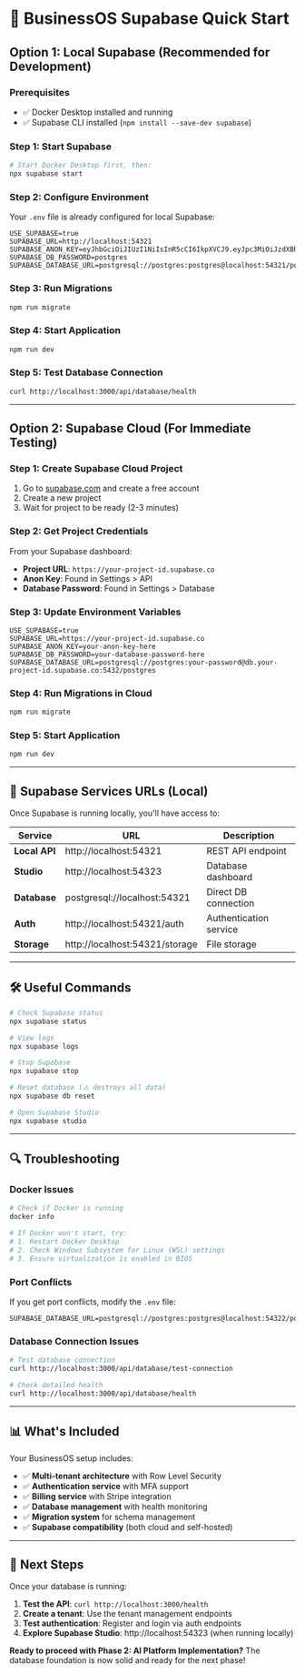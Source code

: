 # 🚀 BusinessOS Supabase Quick Start

## Option 1: Local Supabase (Recommended for Development)

### Prerequisites
- ✅ Docker Desktop installed and running
- ✅ Supabase CLI installed (`npm install --save-dev supabase`)

### Step 1: Start Supabase
```bash
# Start Docker Desktop first, then:
npx supabase start
```

### Step 2: Configure Environment
Your `.env` file is already configured for local Supabase:

```env
USE_SUPABASE=true
SUPABASE_URL=http://localhost:54321
SUPABASE_ANON_KEY=eyJhbGciOiJIUzI1NiIsInR5cCI6IkpXVCJ9.eyJpc3MiOiJzdXBhYmFzZS1kZW1vIiwicm9sZSI6ImFub24iLCJleHAiOjE5ODM4MTI5OTZ9.CRXP1A7WOeoJeXxjNni43kdQwgnWNReilDMblYTn_I0
SUPABASE_DB_PASSWORD=postgres
SUPABASE_DATABASE_URL=postgresql://postgres:postgres@localhost:54321/postgres
```

### Step 3: Run Migrations
```bash
npm run migrate
```

### Step 4: Start Application
```bash
npm run dev
```

### Step 5: Test Database Connection
```bash
curl http://localhost:3000/api/database/health
```

---

## Option 2: Supabase Cloud (For Immediate Testing)

### Step 1: Create Supabase Cloud Project
1. Go to [supabase.com](https://supabase.com) and create a free account
2. Create a new project
3. Wait for project to be ready (2-3 minutes)

### Step 2: Get Project Credentials
From your Supabase dashboard:
- **Project URL**: `https://your-project-id.supabase.co`
- **Anon Key**: Found in Settings > API
- **Database Password**: Found in Settings > Database

### Step 3: Update Environment Variables
```env
USE_SUPABASE=true
SUPABASE_URL=https://your-project-id.supabase.co
SUPABASE_ANON_KEY=your-anon-key-here
SUPABASE_DB_PASSWORD=your-database-password-here
SUPABASE_DATABASE_URL=postgresql://postgres:your-password@db.your-project-id.supabase.co:5432/postgres
```

### Step 4: Run Migrations in Cloud
```bash
npm run migrate
```

### Step 5: Start Application
```bash
npm run dev
```

---

## 🔧 Supabase Services URLs (Local)

Once Supabase is running locally, you'll have access to:

| Service | URL | Description |
|---------|-----|-------------|
| **Local API** | http://localhost:54321 | REST API endpoint |
| **Studio** | http://localhost:54323 | Database dashboard |
| **Database** | postgresql://localhost:54321 | Direct DB connection |
| **Auth** | http://localhost:54321/auth | Authentication service |
| **Storage** | http://localhost:54321/storage | File storage |

---

## 🛠️ Useful Commands

```bash
# Check Supabase status
npx supabase status

# View logs
npx supabase logs

# Stop Supabase
npx supabase stop

# Reset database (⚠️ destroys all data)
npx supabase db reset

# Open Supabase Studio
npx supabase studio
```

---

## 🔍 Troubleshooting

### Docker Issues
```bash
# Check if Docker is running
docker info

# If Docker won't start, try:
# 1. Restart Docker Desktop
# 2. Check Windows Subsystem for Linux (WSL) settings
# 3. Ensure virtualization is enabled in BIOS
```

### Port Conflicts
If you get port conflicts, modify the `.env` file:
```env
SUPABASE_DATABASE_URL=postgresql://postgres:postgres@localhost:54322/postgres
```

### Database Connection Issues
```bash
# Test database connection
curl http://localhost:3000/api/database/test-connection

# Check detailed health
curl http://localhost:3000/api/database/health
```

---

## 📊 What's Included

Your BusinessOS setup includes:

- ✅ **Multi-tenant architecture** with Row Level Security
- ✅ **Authentication service** with MFA support
- ✅ **Billing service** with Stripe integration
- ✅ **Database management** with health monitoring
- ✅ **Migration system** for schema management
- ✅ **Supabase compatibility** (both cloud and self-hosted)

---

## 🎯 Next Steps

Once your database is running:

1. **Test the API**: `curl http://localhost:3000/health`
2. **Create a tenant**: Use the tenant management endpoints
3. **Test authentication**: Register and login via auth endpoints
4. **Explore Supabase Studio**: http://localhost:54323 (when running locally)

**Ready to proceed with Phase 2: AI Platform Implementation?** The database foundation is now solid and ready for the next phase!